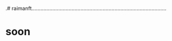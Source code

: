 .# raimanft...........................................................................................
# soon
